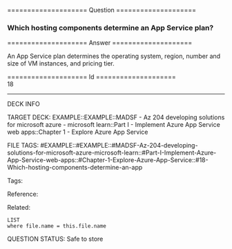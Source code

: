==================== Question ====================  

### Which hosting components determine an App Service plan?  

==================== Answer ====================  

An App Service plan determines the operating system, region, number and size of VM instances, and pricing tier.

==================== Id ====================  
18

---

DECK INFO

TARGET DECK: EXAMPLE::EXAMPLE::MADSF - Az 204 developing solutions for microsoft azure - microsoft learn::Part I - Implement Azure App Service web apps::Chapter 1 - Explore Azure App Service

FILE TAGS: #EXAMPLE::#EXAMPLE::#MADSF-Az-204-developing-solutions-for-microsoft-azure-microsoft-learn::#Part-I-Implement-Azure-App-Service-web-apps::#Chapter-1-Explore-Azure-App-Service::#18-Which-hosting-components-determine-an-app

Tags:

Reference:

Related:

```dataview
LIST
where file.name = this.file.name
```

QUESTION STATUS: Safe to store
